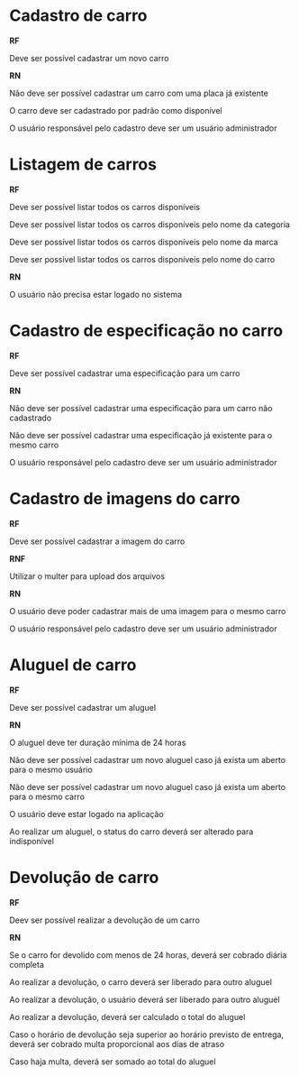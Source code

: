 # Cadastro de carro

**RF**

Deve ser possível cadastrar um novo carro

**RN**

Não deve ser possível cadastrar um carro com uma placa já existente

O carro deve ser cadastrado por padrão como disponível

O usuário responsável pelo cadastro deve ser um usuário administrador

# Listagem de carros

**RF**

Deve ser possível listar todos os carros disponíveis

Deve ser possível listar todos os carros disponíveis pelo nome da categoria

Deve ser possível listar todos os carros disponíveis pelo nome da marca

Deve ser possível listar todos os carros disponíveis pelo nome do carro

**RN**

O usuário não precisa estar logado no sistema

# Cadastro de especificação no carro

**RF**

Deve ser possível cadastrar uma especificação para um carro

**RN**

Não deve ser possível cadastrar uma especificação para um carro não cadastrado

Não deve ser possível cadastrar uma especificação já existente para o mesmo carro

O usuário responsável pelo cadastro deve ser um usuário administrador

# Cadastro de imagens do carro

**RF**

Deve ser possível cadastrar a imagem do carro

**RNF**

Utilizar o multer para upload dos arquivos

**RN**

O usuário deve poder cadastrar mais de uma imagem para o mesmo carro

O usuário responsável pelo cadastro deve ser um usuário administrador

# Aluguel de carro

**RF**

Deve ser possível cadastrar um aluguel

**RN**

O aluguel deve ter duração mínima de 24 horas

Não deve ser possível cadastrar um novo aluguel caso já exista um aberto para o mesmo usuário

Não deve ser possível cadastrar um novo aluguel caso já exista um aberto para o mesmo carro

O usuário deve estar logado na aplicação

Ao realizar um aluguel, o status do carro deverá ser alterado para indisponível

# Devolução de carro

**RF**

Deev ser possível realizar a devolução de um carro

**RN**

Se o carro for devolido com menos de 24 horas, deverá ser cobrado diária completa

Ao realizar a devolução, o carro deverá ser liberado para outro aluguel

Ao realizar a devolução, o usuário deverá ser liberado para outro aluguel

Ao realizar a devolução, deverá ser calculado o total do aluguel

Caso o horário de devolução seja superior ao horário previsto de entrega, deverá ser cobrado multa proporcional aos dias de atraso

Caso haja multa, deverá ser somado ao total do aluguel
